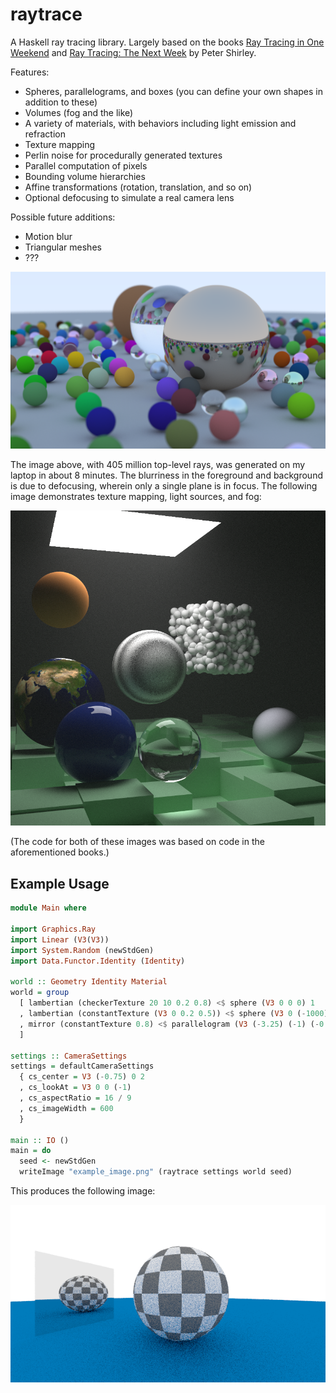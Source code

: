 # raytrace

A Haskell ray tracing library. Largely based on the books [Ray Tracing in One Weekend](https://raytracing.github.io/books/RayTracingInOneWeekend.html) and [Ray Tracing: The Next Week](https://raytracing.github.io/books/RayTracingTheNextWeek.html) by Peter Shirley.

Features:
* Spheres, parallelograms, and boxes (you can define your own shapes in addition to these)
* Volumes (fog and the like)
* A variety of materials, with behaviors including light emission and refraction
* Texture mapping
* Perlin noise for procedurally generated textures
* Parallel computation of pixels
* Bounding volume hierarchies
* Affine transformations (rotation, translation, and so on)
* Optional defocusing to simulate a real camera lens

Possible future additions:
* Motion blur
* Triangular meshes
* ???

![Example](demo1.png)

The image above, with 405 million top-level rays, was generated on my laptop in about 8 minutes. The blurriness in the foreground and background is due to defocusing, wherein only a single plane is in focus. The following image demonstrates texture mapping, light sources, and fog:

![Example](demo2.png)

(The code for both of these images was based on code in the aforementioned books.)

## Example Usage

```haskell
module Main where

import Graphics.Ray
import Linear (V3(V3))
import System.Random (newStdGen)
import Data.Functor.Identity (Identity)

world :: Geometry Identity Material
world = group
  [ lambertian (checkerTexture 20 10 0.2 0.8) <$ sphere (V3 0 0 0) 1
  , lambertian (constantTexture (V3 0 0.2 0.5)) <$ sphere (V3 0 (-1000) 0) 999
  , mirror (constantTexture 0.8) <$ parallelogram (V3 (-3.25) (-1) (-0.75)) (V3 1.25 0 (-1.25)) (V3 0 2 0)
  ]

settings :: CameraSettings
settings = defaultCameraSettings
  { cs_center = V3 (-0.75) 0 2
  , cs_lookAt = V3 0 0 (-1)
  , cs_aspectRatio = 16 / 9
  , cs_imageWidth = 600
  }

main :: IO ()
main = do
  seed <- newStdGen
  writeImage "example_image.png" (raytrace settings world seed)
```

This produces the following image:

![Example](example_image.png)